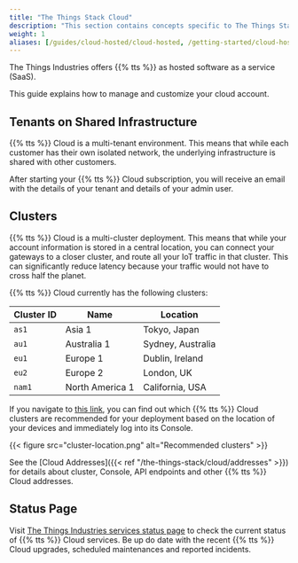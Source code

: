```yaml
---
title: "The Things Stack Cloud"
description: "This section contains concepts specific to The Things Stack Cloud"
weight: 1
aliases: [/guides/cloud-hosted/cloud-hosted, /getting-started/cloud-hosted]
---
```


The Things Industries offers {{% tts %}} as hosted software as a service (SaaS).

This guide explains how to manage and customize your cloud account.

<!--more-->

## Tenants on Shared Infrastructure

{{% tts %}} Cloud is a multi-tenant environment. This means that while each customer has their own isolated network, the underlying infrastructure is shared with other customers.

After starting your {{% tts %}} Cloud subscription, you will receive an email with the details of your tenant and details of your admin user.

## Clusters

{{% tts %}} Cloud is a multi-cluster deployment. This means that while your account information is stored in a central location, you can connect your gateways to a closer cluster, and route all your IoT traffic in that cluster. This can significantly reduce latency because your traffic would not have to cross half the planet.

{{% tts %}} Cloud currently has the following clusters:

| **Cluster ID** | **Name**        | **Location**      |
| -------------- | --------------- | ----------------- |
| `as1`          | Asia 1          | Tokyo, Japan      |
| `au1`          | Australia 1     | Sydney, Australia |
| `eu1`          | Europe 1        | Dublin, Ireland   |
| `eu2`          | Europe 2        | London, UK        |
| `nam1`         | North America 1 | California, USA   |

If you navigate to [this link](https://console.cloud.thethings.industries), you can find out which {{% tts %}} Cloud clusters are recommended for your deployment based on the location of your devices and immediately log into its Console.

{{< figure src="cluster-location.png" alt="Recommended clusters" >}}

See the [Cloud Addresses]({{< ref "/the-things-stack/cloud/addresses" >}}) for details about cluster, Console, API endpoints and other {{% tts %}} Cloud addresses.

## Status Page

Visit [The Things Industries services status page](https://status.thethings.industries/) to check the current status of {{% tts %}} Cloud services. Be up do date with the recent {{% tts %}} Cloud upgrades, scheduled maintenances and reported incidents.
